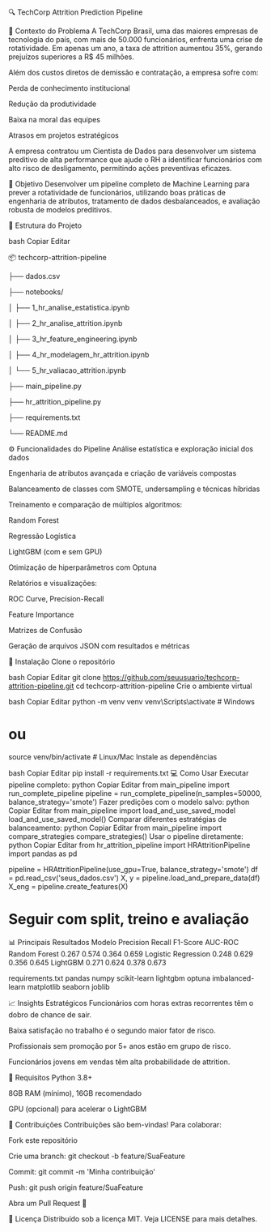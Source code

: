 🔍 TechCorp Attrition Prediction Pipeline

🧠 Contexto do Problema
A TechCorp Brasil, uma das maiores empresas de tecnologia do país, com mais de 50.000 funcionários, enfrenta uma crise de rotatividade. Em apenas um ano, a taxa de attrition aumentou 35%, gerando prejuízos superiores a R$ 45 milhões.

Além dos custos diretos de demissão e contratação, a empresa sofre com:

Perda de conhecimento institucional

Redução da produtividade

Baixa na moral das equipes

Atrasos em projetos estratégicos

A empresa contratou um Cientista de Dados para desenvolver um sistema preditivo de alta performance que ajude o RH a identificar funcionários com alto risco de desligamento, permitindo ações preventivas eficazes.

🎯 Objetivo
Desenvolver um pipeline completo de Machine Learning para prever a rotatividade de funcionários, utilizando boas práticas de engenharia de atributos, tratamento de dados desbalanceados, e avaliação robusta de modelos preditivos.

📁 Estrutura do Projeto

bash
Copiar
Editar

📦 techcorp-attrition-pipeline

├── dados.csv

├── notebooks/

│   ├── 1_hr_analise_estatistica.ipynb

│   ├── 2_hr_analise_attrition.ipynb

│   ├── 3_hr_feature_engineering.ipynb

│   ├── 4_hr_modelagem_hr_attrition.ipynb

│   └── 5_hr_valiacao_attrition.ipynb

├── main_pipeline.py

├── hr_attrition_pipeline.py

├── requirements.txt

└── README.md

⚙️ Funcionalidades do Pipeline
Análise estatística e exploração inicial dos dados

Engenharia de atributos avançada e criação de variáveis compostas

Balanceamento de classes com SMOTE, undersampling e técnicas híbridas

Treinamento e comparação de múltiplos algoritmos:

Random Forest

Regressão Logística

LightGBM (com e sem GPU)

Otimização de hiperparâmetros com Optuna

Relatórios e visualizações:

ROC Curve, Precision-Recall

Feature Importance

Matrizes de Confusão

Geração de arquivos JSON com resultados e métricas

🔧 Instalação
Clone o repositório

bash
Copiar
Editar
git clone https://github.com/seuusuario/techcorp-attrition-pipeline.git
cd techcorp-attrition-pipeline
Crie o ambiente virtual

bash
Copiar
Editar
python -m venv venv
venv\Scripts\activate   # Windows
# ou
source venv/bin/activate  # Linux/Mac
Instale as dependências

bash
Copiar
Editar
pip install -r requirements.txt
💻 Como Usar
Executar pipeline completo:
python
Copiar
Editar
from main_pipeline import run_complete_pipeline
pipeline = run_complete_pipeline(n_samples=50000, balance_strategy='smote')
Fazer predições com o modelo salvo:
python
Copiar
Editar
from main_pipeline import load_and_use_saved_model
load_and_use_saved_model()
Comparar diferentes estratégias de balanceamento:
python
Copiar
Editar
from main_pipeline import compare_strategies
compare_strategies()
Usar o pipeline diretamente:
python
Copiar
Editar
from hr_attrition_pipeline import HRAttritionPipeline
import pandas as pd

pipeline = HRAttritionPipeline(use_gpu=True, balance_strategy='smote')
df = pd.read_csv('seus_dados.csv')
X, y = pipeline.load_and_prepare_data(df)
X_eng = pipeline.create_features(X)
# Seguir com split, treino e avaliação
📊 Principais Resultados
Modelo	Precision	Recall	F1-Score	AUC-ROC
Random Forest	0.267	0.574	0.364	0.659
Logistic Regression	0.248	0.629	0.356	0.645
LightGBM	0.271	0.624	0.378	0.673

requirements.txt
pandas
numpy
scikit-learn
lightgbm
optuna
imbalanced-learn
matplotlib
seaborn
joblib

📈 Insights Estratégicos
Funcionários com horas extras recorrentes têm o dobro de chance de sair.

Baixa satisfação no trabalho é o segundo maior fator de risco.

Profissionais sem promoção por 5+ anos estão em grupo de risco.

Funcionários jovens em vendas têm alta probabilidade de attrition.

📌 Requisitos
Python 3.8+

8GB RAM (mínimo), 16GB recomendado

GPU (opcional) para acelerar o LightGBM

🤝 Contribuições
Contribuições são bem-vindas! Para colaborar:

Fork este repositório

Crie uma branch: git checkout -b feature/SuaFeature

Commit: git commit -m 'Minha contribuição'

Push: git push origin feature/SuaFeature

Abra um Pull Request 🚀

📄 Licença
Distribuído sob a licença MIT. Veja LICENSE para mais detalhes.
